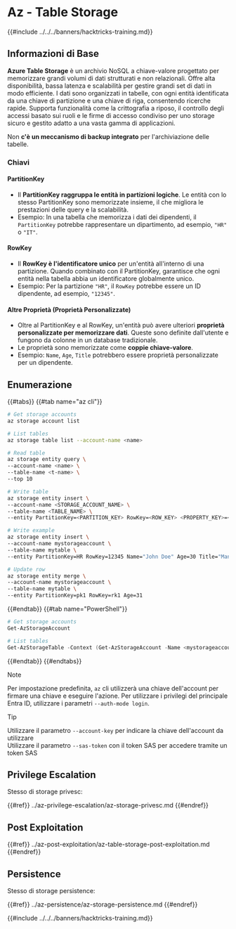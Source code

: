 # Az - Table Storage

{{#include ../../../banners/hacktricks-training.md}}

## Informazioni di Base

**Azure Table Storage** è un archivio NoSQL a chiave-valore progettato per memorizzare grandi volumi di dati strutturati e non relazionali. Offre alta disponibilità, bassa latenza e scalabilità per gestire grandi set di dati in modo efficiente. I dati sono organizzati in tabelle, con ogni entità identificata da una chiave di partizione e una chiave di riga, consentendo ricerche rapide. Supporta funzionalità come la crittografia a riposo, il controllo degli accessi basato sui ruoli e le firme di accesso condiviso per uno storage sicuro e gestito adatto a una vasta gamma di applicazioni.

Non **c'è un meccanismo di backup integrato** per l'archiviazione delle tabelle.

### Chiavi

#### **PartitionKey**

- Il **PartitionKey raggruppa le entità in partizioni logiche**. Le entità con lo stesso PartitionKey sono memorizzate insieme, il che migliora le prestazioni delle query e la scalabilità.
- Esempio: In una tabella che memorizza i dati dei dipendenti, il `PartitionKey` potrebbe rappresentare un dipartimento, ad esempio, `"HR"` o `"IT"`.

#### **RowKey**

- Il **RowKey è l'identificatore unico** per un'entità all'interno di una partizione. Quando combinato con il PartitionKey, garantisce che ogni entità nella tabella abbia un identificatore globalmente unico.
- Esempio: Per la partizione `"HR"`, il `RowKey` potrebbe essere un ID dipendente, ad esempio, `"12345"`.

#### **Altre Proprietà (Proprietà Personalizzate)**

- Oltre al PartitionKey e al RowKey, un'entità può avere ulteriori **proprietà personalizzate per memorizzare dati**. Queste sono definite dall'utente e fungono da colonne in un database tradizionale.
- Le proprietà sono memorizzate come **coppie chiave-valore**.
- Esempio: `Name`, `Age`, `Title` potrebbero essere proprietà personalizzate per un dipendente.

## Enumerazione

{{#tabs}}
{{#tab name="az cli"}}
```bash
# Get storage accounts
az storage account list

# List tables
az storage table list --account-name <name>

# Read table
az storage entity query \
--account-name <name> \
--table-name <t-name> \
--top 10

# Write table
az storage entity insert \
--account-name <STORAGE_ACCOUNT_NAME> \
--table-name <TABLE_NAME> \
--entity PartitionKey=<PARTITION_KEY> RowKey=<ROW_KEY> <PROPERTY_KEY>=<PROPERTY_VALUE>

# Write example
az storage entity insert \
--account-name mystorageaccount \
--table-name mytable \
--entity PartitionKey=HR RowKey=12345 Name="John Doe" Age=30 Title="Manager"

# Update row
az storage entity merge \
--account-name mystorageaccount \
--table-name mytable \
--entity PartitionKey=pk1 RowKey=rk1 Age=31
```
{{#endtab}}
{{#tab name="PowerShell"}}
```powershell
# Get storage accounts
Get-AzStorageAccount

# List tables
Get-AzStorageTable -Context (Get-AzStorageAccount -Name <mystorageaccount> -ResourceGroupName <ResourceGroupName>).Context
```
{{#endtab}}
{{#endtabs}}

> [!NOTE]
> Per impostazione predefinita, `az` cli utilizzerà una chiave dell'account per firmare una chiave e eseguire l'azione. Per utilizzare i privilegi del principale Entra ID, utilizzare i parametri `--auth-mode login`.

> [!TIP]
> Utilizzare il parametro `--account-key` per indicare la chiave dell'account da utilizzare\
> Utilizzare il parametro `--sas-token` con il token SAS per accedere tramite un token SAS

## Privilege Escalation

Stesso di storage privesc:

{{#ref}}
../az-privilege-escalation/az-storage-privesc.md
{{#endref}}

## Post Exploitation

{{#ref}}
../az-post-exploitation/az-table-storage-post-exploitation.md
{{#endref}}

## Persistence

Stesso di storage persistence:

{{#ref}}
../az-persistence/az-storage-persistence.md
{{#endref}}

{{#include ../../../banners/hacktricks-training.md}}
